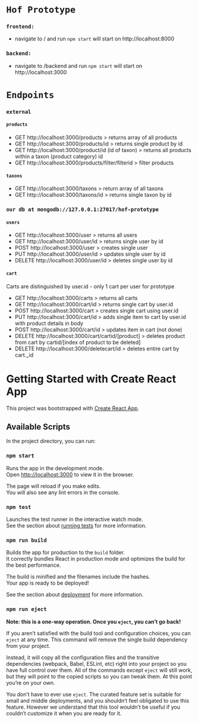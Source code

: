 # `Hof Prototype`
### `frontend:`
* navigate to / and run `npm start` will start on http://localhost:8000
### `backend:`
* navigate to /backend and run `npm start` will start on http://localhost:3000

# `Endpoints`
### `external`
#### `products`
* GET http://localhost:3000/products > returns array of all products
* GET http://localhost:3000/products/id > returns single product by id
* GET http://localhost:3000/product/id (id of taxon) > returns all products within a taxon (product category) id
* GET http://localhost:3000/products/filter/filterid > filter products
#### `taxons`
* GET http://localhost:3000/taxons > return array of all taxons
* GET http://localhost:3000/taxons/id > returns single taxon by id

### `our db at mongodb://127.0.0.1:27017/hof-prototype`
#### `users`
* GET http://localhost:3000/user > returns all users
* GET http://localhost:3000/user/id > returns single user by id
* POST http://localhost:3000/user > creates single user
* PUT http://localhost:3000/user/id > updates single user by id
* DELETE http://localhost:3000/user/id > deletes single user by id

#### `cart`
Carts are distinguished by user.id - only 1 cart per user for prototype
* GET http://localhost:3000/carts > returns all carts
* GET http://localhost:3000/cart/id > returns single cart by user.id
* POST http://localhost:3000/cart > creates single cart using user.id
* PUT http://localhost:3000/cart/id > adds single item to cart by user.id with product details in body
* POST http://localhost:3000/cart/id > updates item in cart (not done)
* DELETE http://localhost:3000/cart/cartid/[product] > deletes product from cart by cartid/[index of product to be deleted]
* DELETE http://localhost:3000/deletecart/id > deletes entire cart by cart._id

# Getting Started with Create React App

This project was bootstrapped with [Create React App](https://github.com/facebook/create-react-app).

## Available Scripts

In the project directory, you can run:

### `npm start`

Runs the app in the development mode.\
Open [http://localhost:3000](http://localhost:3000) to view it in the browser.

The page will reload if you make edits.\
You will also see any lint errors in the console.

### `npm test`

Launches the test runner in the interactive watch mode.\
See the section about [running tests](https://facebook.github.io/create-react-app/docs/running-tests) for more information.

### `npm run build`

Builds the app for production to the `build` folder.\
It correctly bundles React in production mode and optimizes the build for the best performance.

The build is minified and the filenames include the hashes.\
Your app is ready to be deployed!

See the section about [deployment](https://facebook.github.io/create-react-app/docs/deployment) for more information.

### `npm run eject`

**Note: this is a one-way operation. Once you `eject`, you can’t go back!**

If you aren’t satisfied with the build tool and configuration choices, you can `eject` at any time. This command will remove the single build dependency from your project.

Instead, it will copy all the configuration files and the transitive dependencies (webpack, Babel, ESLint, etc) right into your project so you have full control over them. All of the commands except `eject` will still work, but they will point to the copied scripts so you can tweak them. At this point you’re on your own.

You don’t have to ever use `eject`. The curated feature set is suitable for small and middle deployments, and you shouldn’t feel obligated to use this feature. However we understand that this tool wouldn’t be useful if you couldn’t customize it when you are ready for it.
